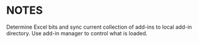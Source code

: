 ﻿# NOTES

Determine Excel bits and sync current collection of add-ins to local add-in directory.
Use add-in manager to control what is loaded.
